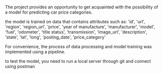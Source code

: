 The project provides an opportunity to get acquainted with the possibility of a model for predicting car price categories.

the model is trained on data that contains attributes such as: 'id', 'url', 'region', 'region_url', 'price', 'year of manufacture', 'manufacturer',
'model', 'fuel', 'odometer', 'title status', 'transmission',
'image_url', 'description', 'state', 'lat', 'long', 'posting_date',
'price_category'

For convenience, the process of data processing and model training was implemented using a pipeline.

to test the model, you need to run a local server through git and connect using postman
